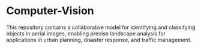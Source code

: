 # Computer-Vision
This repository contains a collaborative model for identifying and classifying objects in aerial images, enabling precise landscape analysis for applications in urban planning, disaster response, and traffic management.

